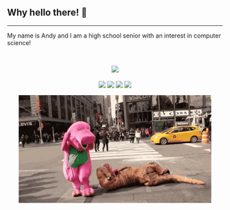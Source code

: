 <p align="center">
<h2>Why hello there! 👋</h2>
</p>

---
My name is Andy and I am a high school senior with an interest in computer science!

<br>

<p align="center">

<img src="https://github-readme-stats.vercel.app/api/top-langs/?username=andyngo2021&layout=compact">

<br>
<br>

<img src="https://img.shields.io/badge/javascript%20-%23323330.svg?&style=for-the-badge&logo=javascript&logoColor=%23F7DF1E"/>

<img src="https://img.shields.io/badge/python%20-%2314354C.svg?&style=for-the-badge&logo=python&logoColor=white"/>

<img src="https://img.shields.io/badge/c++%20-%2300599C.svg?&style=for-the-badge&logo=c%2B%2B&ogoColor=white"/>

<img src="https://img.shields.io/badge/java-%23ED8B00.svg?&style=for-the-badge&logo=java&logoColor=white"/>

</p>

<p align="center"><img src="LOL.gif"></p>
